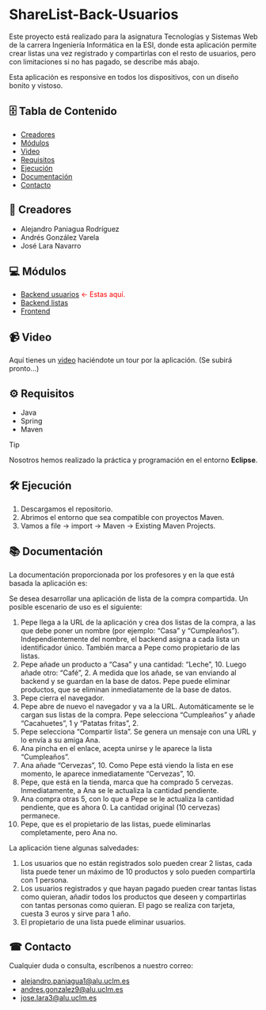 # ShareList-Back-Usuarios

Este proyecto está realizado para la asignatura Tecnologías y Sistemas Web de la carrera Ingeniería Informática en la ESI, donde esta aplicación permite crear listas una vez registrado y compartirlas con el resto de usuarios, pero con limitaciones si no has pagado, se describe más abajo.

Esta aplicación es responsive en todos los dispositivos, con un diseño bonito y vistoso.

## 🗄 Tabla de Contenido

- [Creadores](#construction_worker-creadores)
- [Módulos](#computer-módulos)
- [Video](#video_camera-video)
- [Requisitos](#%EF%B8%8F-requisitos)
- [Ejecución](#%EF%B8%8F-ejecución)
- [Documentación](#-documentación)
- [Contacto](#-contacto)

## :construction_worker: Creadores

- Alejandro Paniagua Rodríguez
- Andrés González Varela
- José Lara Navarro

## :computer: Módulos

- [Backend usuarios](https://github.com/AlejandroRodriguez1998/ShareList-Back-Usuarios) <span style="color: red;">&larr; Estas aquí.</span>
- [Backend listas](https://github.com/AlejandroRodriguez1998/ShareList-Back-Listas)
- [Frontend](https://github.com/AlejandroRodriguez1998/ShareList-Frontend)

## :video_camera: Video

Aquí tienes un [video]() haciéndote un tour por la aplicación. (Se subirá pronto...)

## ⚙️ Requisitos

- Java
- Spring
- Maven

> [!TIP]
> Nosotros hemos realizado la práctica y programación en el entorno **Eclipse**.

## 🛠️ Ejecución

1. Descargamos el repositorio.
2. Abrimos el entorno que sea compatible con proyectos Maven.
3. Vamos a file -> import -> Maven -> Existing Maven Projects.

## 📚 Documentación

La documentación proporcionada por los profesores y en la que está basada la aplicación es:

Se desea desarrollar una aplicación de lista de la compra compartida. Un posible escenario de uso es el siguiente:
  1. Pepe llega a la URL de la aplicación y crea dos listas de la compra, a las que debe poner un nombre (por ejemplo: “Casa” y “Cumpleaños”). Independientemente del nombre, el backend asigna a cada lista un identificador único. También marca a Pepe como propietario de las listas.
  2. Pepe añade un producto a “Casa” y una cantidad: “Leche”, 10. Luego añade otro: “Café”, 2. A medida que los añade, se van enviando al backend y se guardan en la base de datos. Pepe puede eliminar productos, que se eliminan inmediatamente de la base de datos.
  3. Pepe cierra el navegador.
  4. Pepe abre de nuevo el navegador y va a la URL. Automáticamente se le cargan sus listas de la compra. Pepe selecciona “Cumpleaños” y añade “Cacahuetes”, 1 y “Patatas fritas”, 2.
  5. Pepe selecciona “Compartir lista”. Se genera un mensaje con una URL y lo envía a su amiga Ana.
  6. Ana pincha en el enlace, acepta unirse y le aparece la lista “Cumpleaños”.
  7. Ana añade “Cervezas”, 10. Como Pepe está viendo la lista en ese momento, le aparece inmediatamente “Cervezas”, 10.
  8. Pepe, que está en la tienda, marca que ha comprado 5 cervezas. Inmediatamente, a Ana se le actualiza la cantidad pendiente.
  9. Ana compra otras 5, con lo que a Pepe se le actualiza la cantidad pendiente, que es ahora 0. La cantidad original (10 cervezas) permanece.
  10. Pepe, que es el propietario de las listas, puede eliminarlas completamente, pero Ana no.

La aplicación tiene algunas salvedades:
1. Los usuarios que no están registrados solo pueden crear 2 listas, cada lista puede tener un máximo de 10 productos y solo pueden compartirla con 1 persona.
2. Los usuarios registrados y que hayan pagado pueden crear tantas listas como quieran, añadir todos los productos que deseen y compartirlas con tantas personas como quieran. El pago se realiza con tarjeta, cuesta 3 euros y sirve para 1 año.
3. El propietario de una lista puede eliminar usuarios.

## ☎ Contacto

Cualquier duda o consulta, escríbenos a nuestro correo:

- alejandro.paniagua1@alu.uclm.es
- andres.gonzalez9@alu.uclm.es
- jose.lara3@alu.uclm.es

